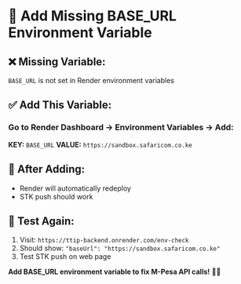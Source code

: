 # 🔧 Add Missing BASE_URL Environment Variable

## ❌ **Missing Variable:**
`BASE_URL` is not set in Render environment variables

## ✅ **Add This Variable:**

### **Go to Render Dashboard → Environment Variables → Add:**

**KEY:** `BASE_URL`
**VALUE:** `https://sandbox.safaricom.co.ke`

## 🔄 **After Adding:**
- Render will automatically redeploy
- STK push should work

## 🧪 **Test Again:**
1. Visit: `https://ttip-backend.onrender.com/env-check`
2. Should show: `"baseUrl": "https://sandbox.safaricom.co.ke"`
3. Test STK push on web page

**Add BASE_URL environment variable to fix M-Pesa API calls!** 🔧📱